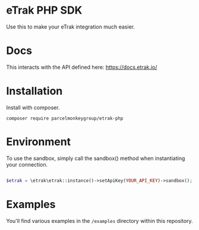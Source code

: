 # eTrak PHP SDK
Use this to make your eTrak integration much easier.

# Docs
This interacts with the API defined here: https://docs.etrak.io/

# Installation
Install with composer.
```shell
composer require parcelmonkeygroup/etrak-php
```

# Environment

To use the sandbox, simply call the sandbox() method when instantiating your connection.
```php

$etrak = \etrak\etrak::instance()->setApiKey(YOUR_API_KEY)->sandbox();

```

# Examples

You'll find various examples in the `/examples` directory within this repository.